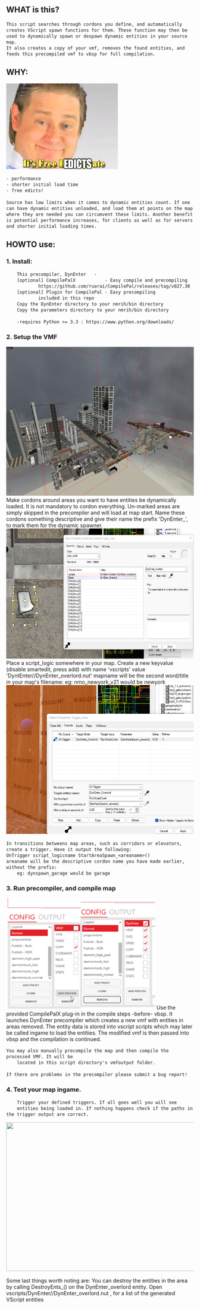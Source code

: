 ## WHAT is this?
    This script searches through cordons you define, and automatically creates VScript spawn functions for them. These function may then be used to dynamically spawn or despawn dynamic entities in your source map. 
    It also creates a copy of your vmf, removes the found entities, and feeds this precompiled vmf to vbsp for full compilation.

## WHY:                         
<img src="images/itsfree.png" data-canonical-src="images/itsfree.png" width="300" height="230" />

    - performance
    - shorter initial load time
    - free edicts!

    Source has low limits when it comes to dynamic entities count. If one can have dynamic entities unloaded, and load them at points on the map where they are needed you can circumvent these limits. Another benefit is potential performance increases, for clients as well as for servers and shorter initial loading times.


## HOWTO use:

### 1.  Install:
        This precompiler, DynEnter   - 
        [optional] CompilePalX           - Easy compile and precompiling
                https://github.com/ruarai/CompilePal/releases/tag/v027.30
        [optional] Plugin for CompilePal - Easy precompiling
                included in this repo
        Copy the DynEnter directory to your nmrih/bin directory
        Copy the parameters directory to your nmrih/bin directory

        -requires Python >= 3.3 : https://www.python.org/downloads/

### 2.  Setup the VMF
<img src="images/cordoning.jpg" data-canonical-src="images/cordoning.jpg" width="600" height="400" />
    Make cordons around areas you want to have entities be dynamically loaded.
        It is not mandatory to cordon everything. Un-marked areas are simply skipped in the precompiler and will load at map start.
    Name these cordons something descriptive and give their name the prefix 'DynEnter_',   to mark them for the dynamic spawner.
<img src="images/setup_overlord.png" data-canonical-src="images/setup_overlord.png" width="600" height="350" />
    Place a script_logic somewhere in your map. Create a new keyvalue (disable smartedit, press add) with name 'vscripts' value 'DyntEnter/<mapname>/DynEnter_overlord.nut'
    mapname will be the second word/title in your map's filename:
        eg: nmo_newyork_v21 would be newyork
<img src="images/setup_trigger.png" data-canonical-src="images/setup_trigger.png" width="600" height="400" />

    In transitions betweens map areas, such as corridors or elevators, create a trigger. Have it output the following:
    OnTrigger script_logicname StartAreaSpawn_<areaname>()
    areaname will be the descriptive cordon name you have made earlier, without the prefix:
        eg: dynspawn_garage would be garage

### 3.  Run precompiler, and compile map
<img src="images/setupplug1.png" data-canonical-src="images/setupplug1.png" width="200" height="300" /><img src="images/setupplug2.png" data-canonical-src="images/setupplug2.png" width="200" height="300" />
        Use the provided CompilePalX plug-in in the compile steps -before- vbsp. It 
        launches DynEnter precompiler which creates a new vmf with entities in areas removed. The entity data is stored into vscript scripts which may later be called ingame to load the entities. The modified vmf is then passed into vbsp and the compilation is continued.


    You may also manually precompile the map and then compile the processed VMF. It will be
        located in this script directory's vmfoutput folder.

    If there are problems in the precompiler please submit a bug report!

### 4.  Test your map ingame. 
        Trigger your defined triggers. If all goes well you will see 
        entities being loaded in. If nothing happens check if the paths in the trigger output are correct.

<img src="images/demo.gif" data-canonical-src="images/demo.gif" width="600" height="400" />



Some last things worth noting are: 
    You can destroy the entities in the area by calling DestroyEnts_<areaname>() on the DynEnter_overlord entity.
    Open vscripts/DynEnter/<mapname>/DynEnter_overlord.nut , for a list of the generated VScript entities